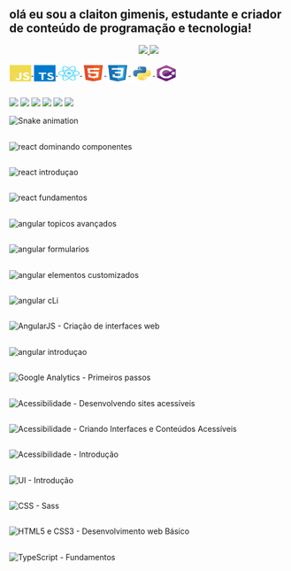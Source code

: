## olá eu sou a claiton gimenis, estudante e criador de conteúdo de programação e tecnologia!
<div align="center">
  <a href="https://github.com/kkgi2021/claitongimenis">
  <img height="180em" src="https://github-readme-stats.vercel.app/api?username=kkgi2021&show_icons=true&theme=dracula&include_all_commits=true&count_private=true"/>
  <img height="119em" src="https://github-readme-stats.vercel.app/api/top-langs/?username=kkgi2021&layout=compact&langs_count=7&theme=dracula"/>
</div>
<div style="display: inline_block"><br>
  <img align="center" alt="Rafa-Js" height="30" width="40" src="https://raw.githubusercontent.com/devicons/devicon/master/icons/javascript/javascript-plain.svg">
  <img align="center" alt="Rafa-Ts" height="30" width="40" src="https://raw.githubusercontent.com/devicons/devicon/master/icons/typescript/typescript-plain.svg">
  <img align="center" alt="Rafa-React" height="30" width="40" src="https://raw.githubusercontent.com/devicons/devicon/master/icons/react/react-original.svg">
  <img align="center" alt="Rafa-HTML" height="30" width="40" src="https://raw.githubusercontent.com/devicons/devicon/master/icons/html5/html5-original.svg">
  <img align="center" alt="Rafa-CSS" height="30" width="40" src="https://raw.githubusercontent.com/devicons/devicon/master/icons/css3/css3-original.svg">
  <img align="center" alt="Rafa-Python" height="30" width="40" src="https://raw.githubusercontent.com/devicons/devicon/master/icons/python/python-original.svg">
  <img align="center" alt="Rafa-Csharp" height="30" width="40" src="https://raw.githubusercontent.com/devicons/devicon/master/icons/csharp/csharp-original.svg">
 
  
  ##
 
<div> 
  <a href="https://github.com/kkgi2021/claitongimenis" target="_blank"><img src="https://img.shields.io/badge/YouTube-FF0000?style=for-the-badge&logo=youtube&logoColor=white" target="_blank"></a>
  <a href="https://github.com/kkgi2021/claitongimenis" target="_blank"><img src="https://img.shields.io/badge/-Instagram-%23E4405F?style=for-the-badge&logo=instagram&logoColor=white" target="_blank"></a>
 	<a href="https://github.com/kkgi2021/claitongimenis" target="_blank"><img src="https://img.shields.io/badge/Twitch-9146FF?style=for-the-badge&logo=twitch&logoColor=white" target="_blank"></a>
 <a href="https://github.com/kkgi2021/claitongimenis" target="_blank"><img src="https://img.shields.io/badge/Discord-7289DA?style=for-the-badge&logo=discord&logoColor=white" target="_blank"></a> 
  <a href = "mailto:cacagimenis@gmail.com"><img src="https://img.shields.io/badge/-Gmail-%23333?style=for-the-badge&logo=gmail&logoColor=white" target="_blank"></a>
  <a href="https://www.linkedin.com/in/claiton-gimenis-644b08148/" target="_blank"><img src="https://img.shields.io/badge/-LinkedIn-%230077B5?style=for-the-badge&logo=linkedin&logoColor=white" target="_blank"></a> 
 
![Snake animation](https://github.com/kkgi2021/claitongimenis/blob/output/github-contribution-grid-snake.svg)
##
</div>
 
![react dominando componentes](https://github.com/kkgi2021/claitongimenis/blob/e5581da132439f0c36fcb0b0bc5c88ca212befac/assets/react%20dominando%20componentes.png)
##
![react introduçao](https://user-images.githubusercontent.com/89050810/158904363-d9f448e1-8620-4122-8d84-309a3a0ff2c9.png)
##
![react fundamentos](https://user-images.githubusercontent.com/89050810/158905223-086d9ea2-a115-4381-b026-f8312a57f5c9.png)
##
![angular topicos avançados](https://user-images.githubusercontent.com/89050810/158905696-3c52a0a0-0b04-464d-9aec-bbe26a75791c.png)
##
![angular formularios](https://user-images.githubusercontent.com/89050810/158906504-4eb669db-4415-489f-ac5f-d8b7ad368533.png)
##
![angular elementos customizados](https://user-images.githubusercontent.com/89050810/158906993-e03dcfdb-feb4-470a-9b9a-8d595c08a660.png)
##
![angular cLi](https://user-images.githubusercontent.com/89050810/158907308-1ad78d63-97ae-4f9f-9172-cafa9ffe9c11.png)
##
![AngularJS - Criação de interfaces web](https://user-images.githubusercontent.com/89050810/158907709-e62b5210-6584-4314-a543-05eec58d555e.png)
##
![angular introduçao](https://user-images.githubusercontent.com/89050810/158908089-4dd82bf4-44cc-4236-85e7-79352d82f76d.png)
##
![Google Analytics - Primeiros passos](https://user-images.githubusercontent.com/89050810/158908901-4fdd2d88-fdd3-4715-b3ca-e7cea8caa9e7.png)
##
![Acessibilidade - Desenvolvendo sites acessíveis](https://user-images.githubusercontent.com/89050810/158909249-dfc3bdbe-fac7-4b9d-98d8-ac0455a48e36.png)
##
![Acessibilidade - Criando Interfaces e Conteúdos Acessíveis](https://user-images.githubusercontent.com/89050810/158909652-296f1e12-1659-41b9-aef9-8d90f694a3ce.png)
##
![Acessibilidade - Introdução](https://user-images.githubusercontent.com/89050810/158910109-1ef2d2b7-8230-4f87-970b-787e71a457c4.png)
##
![UI - Introdução](https://user-images.githubusercontent.com/89050810/158910545-e54aca7b-25bd-43c1-bfd3-cb28c501677d.png)
##
![CSS - Sass](https://user-images.githubusercontent.com/89050810/158910824-ff30315f-8067-464e-ac67-899eff1a988e.png)
##
![HTML5 e CSS3 - Desenvolvimento web Básico](https://user-images.githubusercontent.com/89050810/158911278-c1f0471d-38cd-470c-ba67-9f5924ba2f59.png)
##
![TypeScript - Fundamentos](https://user-images.githubusercontent.com/89050810/158911733-d98b2d37-15de-40ed-95bf-c181ab6029c1.png)
##

  

  
  
